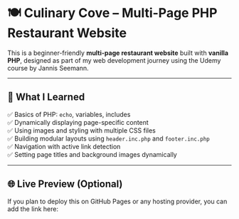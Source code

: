 # 🍽️ Culinary Cove – Multi-Page PHP Restaurant Website

This is a beginner-friendly **multi-page restaurant website** built with **vanilla PHP**, designed as part of my web development journey using the Udemy course by Jannis Seemann.

---

## 🧠 What I Learned

✅ Basics of PHP: `echo`, variables, includes  
✅ Dynamically displaying page-specific content  
✅ Using images and styling with multiple CSS files  
✅ Building modular layouts using `header.inc.php` and `footer.inc.php`  
✅ Navigation with active link detection  
✅ Setting page titles and background images dynamically

---

## 🌐 Live Preview (Optional)

If you plan to deploy this on GitHub Pages or any hosting provider, you can add the link here:

